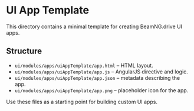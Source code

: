 # UI App Template

This directory contains a minimal template for creating BeamNG.drive UI apps.

## Structure
- `ui/modules/apps/uiAppTemplate/app.html` – HTML layout.
- `ui/modules/apps/uiAppTemplate/app.js` – AngularJS directive and logic.
- `ui/modules/apps/uiAppTemplate/app.json` – metadata describing the app.
- `ui/modules/apps/uiAppTemplate/app.png` – placeholder icon for the app.

Use these files as a starting point for building custom UI apps.

